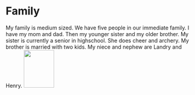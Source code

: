 <!DOCTYPE html>
<html>
<head>
<link rel="stylesheet" href="mystyle.css">
</head>
<body>

<h1>Family</h1>
<p>My family is medium sized. We have five people in our immediate family. I have my mom and dad. Then my younger sister and my older brother. My sister is currently a senior in highschool. She does cheer and archery. My brother is married with two kids. My niece and nephew are Landry and Henry. <img src="https://github.com/BYYYRRDD/Final-Project/issues/1#issue-1077303477"width="80" 
     height="100" ></p>

</body>
</html>
